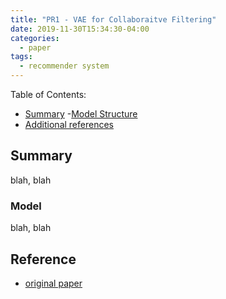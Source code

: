 ```yaml
---
title: "PR1 - VAE for Collaboraitve Filtering"
date: 2019-11-30T15:34:30-04:00
categories:
  - paper
tags:
  - recommender system
---
```


Table of Contents:

- [Summary](#summary)
  -[Model Structure](#model)
- [Additional references](#add)

<a name='summary'></a>
## Summary
blah, blah

<a name='model'></a>
### Model
blah, blah

<a name='add'></a>
## Reference
- [original paper](https://arxiv.org/pdf/1802.05814.pdf)


